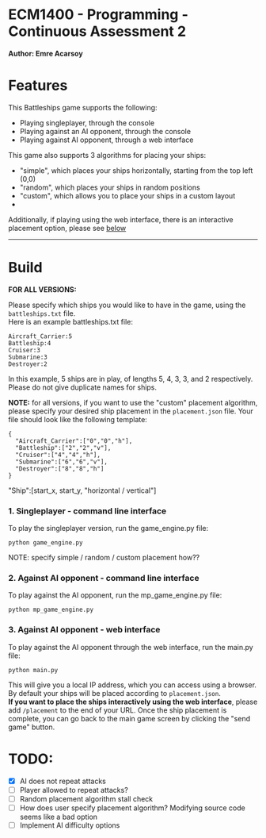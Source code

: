 # ECM1400 - Programming - Continuous Assessment 2
**Author: Emre Acarsoy**


# Features

This Battleships game supports the following:
- Playing singleplayer, through the console
- Playing against an AI opponent, through the console
- Playing against AI opponent, through a web interface

This game also supports 3 algorithms for placing your ships:
- "simple", which places your ships horizontally, starting from the top left (0,0)
- "random", which places your ships in random positions
- "custom", which allows you to place your ships in a custom layout
- 
Additionally, if playing using the web interface, there is an interactive placement option, please see [below](#3-against-ai-opponent---web-interface)  

---

# Build

**FOR ALL VERSIONS:**  

Please specify which ships you would like to have in the game, using the `battleships.txt` file.  
Here is an example battleships.txt file:
```
Aircraft_Carrier:5
Battleship:4
Cruiser:3
Submarine:3
Destroyer:2
```
In this example, 5 ships are in play, of lengths 5, 4, 3, 3, and 2 respectively. Please do not give duplicate names for ships.  

**NOTE:** for all versions, if you want to use the "custom" placement algorithm, please specify your desired ship placement in the `placement.json` file. Your file should look like the following template:  
```
{
  "Aircraft_Carrier":["0","0","h"],
  "Battleship":["2","2","v"],
  "Cruiser":["4","4","h"],
  "Submarine":["6","6","v"],
  "Destroyer":["8","8","h"]
}
```
"Ship":[start_x, start_y, "horizontal / vertical"]  


### 1. Singleplayer - command line interface
To play the singleplayer version, run the game_engine.py file:
```
python game_engine.py
```
NOTE: specify simple / random / custom placement how??


### 2. Against AI opponent - command line interface

To play against the AI opponent, run the mp_game_engine.py file:
```
python mp_game_engine.py
```

### 3. Against AI opponent - web interface
To play against the AI opponent through the web interface, run the main.py file:
```
python main.py
```
This will give you a local IP address, which you can access using a browser.  
By default your ships will be placed according to `placement.json`.  
**If you want to place the ships interactively using the web interface**, please add `/placement` to the end of your URL. Once the ship placement is complete, you can go back to the main game screen  by clicking the "send game" button.


# TODO:
- [x] AI does not repeat attacks
- [ ] Player allowed to repeat attacks?
- [ ] Random placement algorithm stall check
- [ ] How does user specify placement algorithm? Modifying source code seems like a bad option
- [ ] Implement AI difficulty options
